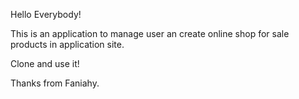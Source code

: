 Hello Everybody!

This is an application to manage user an create online shop for sale products in application site.

Clone and use it!

Thanks from Faniahy.
